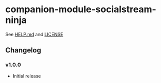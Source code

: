 # companion-module-socialstream-ninja

See [HELP.md](./companion/HELP.md) and [LICENSE](./LICENSE)

## Changelog

### v1.0.0

- Initial release

